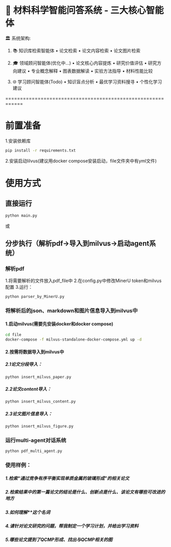 🔬 材料科学智能问答系统 - 三大核心智能体
============================================================
🏛️  系统架构:

  1. 📚 知识库检索智能体
     • 论文检索
     • 论文内容检索
     • 论文图片检索

  2. 🎓 领域顾问智能体(优化中...)
     • 论文核心内容提炼
     • 研究价值评估
     • 研究方向建议
     • 专业概念解释
     • 图表数据解读
     • 实验方法指导
     • 材料性能比较

  3. 🌐 学习顾问智能体(Todo)
     • 知识盲点分析
     • 最优学习资料搜寻
     • 个性化学习建议

============================================================


# 前置准备
1.安装依赖库
```bash
pip install -r requirements.txt
```
2.安装启动lilvus(建议用docker compose安装启动，file文件夹中有yml文件)


# 使用方式
## 直接运行
```bash
python main.py
```
或

## 分步执行（解析pdf->导入到milvus->启动agent系统）
### 解析pdf
1.将需要解析的文件放入pdf_file中
2.在config.py中修改MinerU token和milvus配置
3.运行：
```bash
python parser_by_MinerU.py
```
### 将解析后的json、markdown和图片信息导入到milvus中
#### 1.启动milvus(需要先安装docker和docker compose)
```bash
cd file
docker-compose -f milvus-standalone-docker-compose.yml up -d
```
#### 2.按需将数据导入到milvus中
  ##### 2.1论文分段导入：
  ```bash
  python insert_milvus_paper.py
  ```
  ##### 2.2论文content导入：
  ```bash
  python insert_milvus_content.py
  ```
  ##### 2.3论文图片信息导入：
  ```bash
  python insert_milvus_figure.py
  ```
### 运行multi-agent对话系统
```bash
python pdf_multi_agent.py
```
### 使用样例：
##### 1.检索“通过竞争有序平衡实现单质金属的玻璃形成”的相关论文
##### 2.检索结果中的第一篇论文的结论是什么、创新点是什么、该论文有哪些可改进的地方
##### 3.如何理解**这个名词
##### 4.请针对论文研究的问题，帮我制定一个学习计划，并给出学习资料
##### 5.哪些论文提到了QCMP形成、找出与QCMP相关的图





